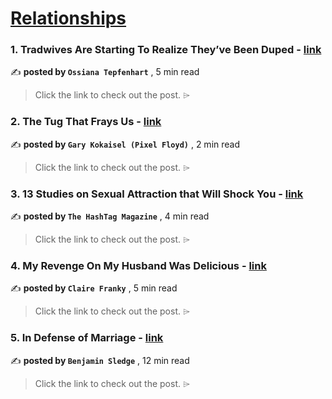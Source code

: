 
<h1><a href=https://medium.com/tag/relationships/recommended target="_blank" rel="noopener noreferrer">Relationships</a></h1>
<h3>1. Tradwives Are Starting To Realize They’ve Been Duped - <a href=https://medium.com/modern-women/tradwives-are-starting-to-realize-theyve-been-duped-5558650f39fa?source=tag_recommended_feed---------0-84----------relationships----------76475660_d320_424b_82fb_29b6a9915513------- target="_blank" rel="noopener noreferrer">link</a></h3>

✍️ **posted by `Ossiana Tepfenhart`** <date> , 5 min read</date>

<blockquote>Click the link to check out the post. ⌲</blockquote>

<h3>2. The Tug That Frays Us - <a href=https://medium.com/write-under-the-moon/the-tug-that-frays-us-41d27eed136d?source=tag_recommended_feed---------1-107----------relationships----------76475660_d320_424b_82fb_29b6a9915513------- target="_blank" rel="noopener noreferrer">link</a></h3>

✍️ **posted by `Gary Kokaisel (Pixel Floyd)`** <date> , 2 min read</date>

<blockquote>Click the link to check out the post. ⌲</blockquote>

<h3>3. 13 Studies on Sexual Attraction that Will Shock You - <a href=https://medium.com/@hashtagmagazine/13-studies-on-sexual-attraction-that-will-shock-you-67808d9d2976?source=tag_recommended_feed---------2-85----------relationships----------76475660_d320_424b_82fb_29b6a9915513------- target="_blank" rel="noopener noreferrer">link</a></h3>

✍️ **posted by `The HashTag Magazine`** <date> , 4 min read</date>

<blockquote>Click the link to check out the post. ⌲</blockquote>

<h3>4. My Revenge On My Husband Was Delicious - <a href=https://medium.com/@clairefranky/my-revenge-on-my-husband-was-delicious-af6f315594dd?source=tag_recommended_feed---------3-84----------relationships----------76475660_d320_424b_82fb_29b6a9915513------- target="_blank" rel="noopener noreferrer">link</a></h3>

✍️ **posted by `Claire Franky`** <date> , 5 min read</date>

<blockquote>Click the link to check out the post. ⌲</blockquote>

<h3>5. In Defense of Marriage - <a href=https://medium.com/the-panopticon-publication/in-defense-of-marriage-dc6e599f98c4?source=tag_recommended_feed---------4-107----------relationships----------76475660_d320_424b_82fb_29b6a9915513------- target="_blank" rel="noopener noreferrer">link</a></h3>

✍️ **posted by `Benjamin Sledge`** <date> , 12 min read</date>

<blockquote>Click the link to check out the post. ⌲</blockquote>

